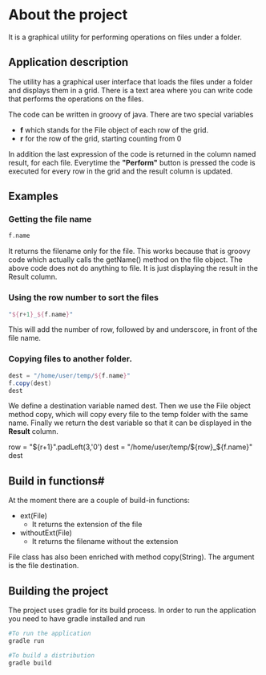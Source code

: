 # About the project 

It is a graphical utility for performing operations on files under a folder.

## Application description

The utility has a graphical user interface that loads the files under a folder and displays them in a grid. There is a text area where you can write code that performs the operations on the files.

The code can be written in groovy of java. There are two special variables

* **f** which stands for the File object of each row of the grid.
* **r** for the row of the grid, starting counting from 0

In addition the last expression of the code is returned in the column named result, for each file. Everytime the **"Perform"** button is pressed the code is executed for every row in the grid and the result column is updated.

## Examples ##

### Getting the file name

```groovy
f.name
```

It returns the filename only for the file. This works because that is groovy code which actually calls the getName() method on the file object. The above code does not do anything to file. It is just displaying the result in the Result column.

### Using the row number to sort the files

```groovy
"${r+1}_${f.name}"
```

This will add the number of row, followed by and underscore, in front of the file name.

### Copying files to another folder.
	
```groovy
dest = "/home/user/temp/${f.name}"
f.copy(dest)
dest
```

We define a destination variable named dest. Then we use the File object method copy, which will copy every file to the temp folder with the same name. Finally we return the dest variable so that it can be displayed in the **Result** column.

row = "${r+1}".padLeft(3,'0')
dest = "/home/user/temp/${row}_${f.name}"
dest

## Build in functions#

At the moment there are a couple of build-in functions:

* ext(File)
    * It returns the extension of the file  
* withoutExt(File)
    * It returns the filename without the extension
    
File class has also been enriched with method copy(String). The argument is the file destination.    

## Building the project

The project uses gradle for its build process. In order to run the application you need to have gradle installed and run

 ```bash
 #To run the application
 gradle run
 
 #To build a distribution
 gradle build
 ```